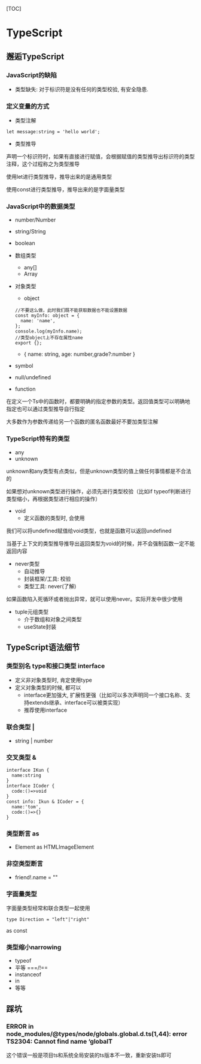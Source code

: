 [TOC]

# TypeScript

## 邂逅TypeScript

### JavaScript的缺陷

* 类型缺失: 对于标识符是没有任何的类型校验, 有安全隐患.

### 定义变量的方式

* 类型注解

```tsx
let message:string = 'hello world';
```

* 类型推导

声明一个标识符时，如果有直接进行赋值，会根据赋值的类型推导出标识符的类型注释，这个过程称之为类型推导

使用let进行类型推导，推导出来的是通用类型

使用const进行类型推导，推导出来的是字面量类型

### JavaScript中的数据类型

* number/Number

* string/String

* boolean

* 数组类型

  * any[]
  * Array<any>

* 对象类型

  * object

  ```tsx
  //不要这么做，此时我们既不能获取数据也不能设置数据
  const myInfo: object = {
    name: 'name',
  };
  console.log(myInfo.name);
  //类型object上不存在属性name
  export {};
  ```

  * { name: string, age: number,grade?:number }

* symbol

* null/undefined

- function

在定义一个Ts中的函数时，都要明确的指定参数的类型。返回值类型可以明确地指定也可以通过类型推导自行指定

大多数作为参数传递给另一个函数的匿名函数最好不要加类型注解

### TypeScript特有的类型

* any
* unknown

unknown和any类型有点类似，但是unknown类型的值上做任何事情都是不合法的

如果想对unknown类型进行操作，必须先进行类型校验（比如if typeof判断进行类型缩小，再根据类型进行相应的操作）

* void
  * 定义函数的类型时, 会使用

我们可以将undefined赋值给void类型，也就是函数可以返回undefined

当基于上下文的类型推导推导出返回类型为void的时候，并不会强制函数一定不能返回内容

* never类型
  * 自动推导
  * 封装框架/工具: 校验
  * 类型工具: never(了解)

如果函数陷入死循环或者抛出异常，就可以使用never。实际开发中很少使用

* tuple元组类型
  * 介于数组和对象之间类型
  * useState封装

##  TypeScript语法细节

### 类型别名 type和接口类型 interface

* 定义非对象类型时, 肯定使用type
* 定义对象类型的时候, 都可以
  * interface更加强大, 扩展性更强（比如可以多次声明同一个接口名称、支持extends继承、interface可以被类实现）
  * 推荐使用interface

### 联合类型 |

* string | number

### 交叉类型 &

```tsx
interface IKun {
  name:string
}
interface ICoder {
  code:()=>void
}
const info: Ikun & ICoder = {
  name:'tom',
  code:()=>{}
}
```

### 类型断言 as

- Element as HTMLImageElement

### 非空类型断言 

- friend!.name = ""

### 字面量类型

字面量类型经常和联合类型一起使用

```tsx
type Direction = "left"|"right"
```

as const

### 类型缩小narrowing

*  typeof
*  平等 ===/!==
*  instanceof
*  in
*  等等

## 踩坑

### ERROR in node_modules/@types/node/globals.global.d.ts(1,44): error TS2304: Cannot find name ‘globalT

这个错误一般是项目ts和系统全局安装的ts版本不一致，重新安装ts即可